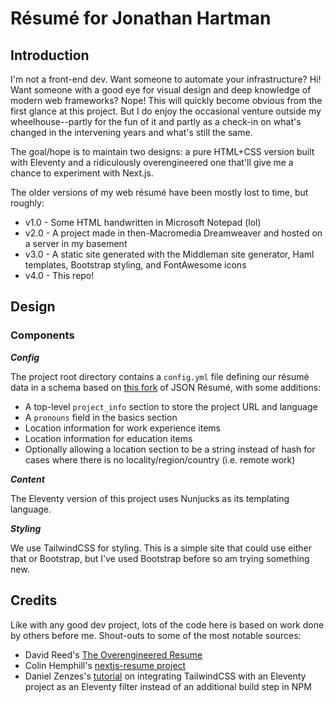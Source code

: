 # Résumé for Jonathan Hartman

## Introduction

I'm not a front-end dev. Want someone to automate your infrastructure? Hi! Want
someone with a good eye for visual design and deep knowledge of modern web
frameworks? Nope! This will quickly become obvious from the first glance
at this project. But I do enjoy the occasional venture outside my
wheelhouse--partly for the fun of it and partly as a check-in on what's changed
in the intervening years and what's still the same.

The goal/hope is to maintain two designs: a pure HTML+CSS version built with
Eleventy and a ridiculously overengineered one that'll give me a chance to
experiment with Next.js.

The older versions of my web résumé have been mostly lost to time, but roughly:

- v1.0 - Some HTML handwritten in Microsoft Notepad (lol)
- v2.0 - A project made in then-Macromedia Dreamweaver and hosted on a server in
  my basement
- v3.0 - A static site generated with the Middleman site generator, Haml
  templates, Bootstrap styling, and FontAwesome icons
- v4.0 - This repo!

## Design

### Components

***Config***

The project root directory contains a `config.yml` file defining our résumé
data in a schema based on [this fork](https://github.com/AverageHelper/resume-schema)
of JSON Résumé, with some additions:

- A top-level `project_info` section to store the project URL and language
- A `pronouns` field in the basics section
- Location information for work experience items
- Location information for education items
- Optionally allowing a location section to be a string instead of hash for
  cases where there is no locality/region/country (i.e. remote work)

***Content***

The Eleventy version of this project uses Nunjucks as its templating language.

***Styling***

We use TailwindCSS for styling. This is a simple site that could use either
that or Bootstrap, but I've used Bootstrap before so am trying something new.

## Credits

Like with any good dev project, lots of the code here is based on work done by
others before me. Shout-outs to some of the most notable sources:

- David Reed's [The Overengineered Resume](https://ktema.org/articles/the-overengineered-resume)
- Colin Hemphill's [nextjs-resume project](https://github.com/colinhemphill/nextjs-resume)
- Daniel Zenzes's [tutorial](https://zenzes.me/eleventy-integrate-postcss-and-tailwind-css/)
  on integrating TailwindCSS with an Eleventy project as an Eleventy filter
  instead of an additional build step in NPM
